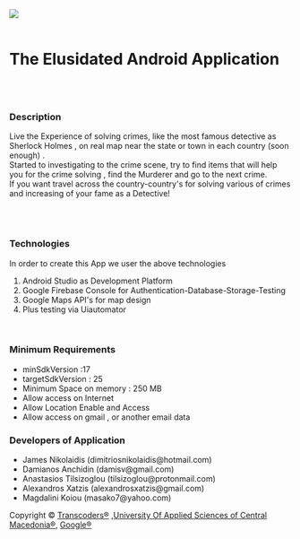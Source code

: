 <img src="https://lewislitjournal.files.wordpress.com/2013/03/sherlock-holmes.png"/>
<br/>
<br/>
<h1>The Elusidated Android Application</h1>
<br/>
<br/>
<h3>Description</h3>
<p>Live the Experience of solving  crimes, like the most famous detective as Sherlock Holmes , on  real map near the state or town 
in each country (soon enough) . <br/>
Started to investigating to the crime scene, try to find items that will help you for the  crime  solving , find the Murderer and go to the next crime.<br/>
If you want  travel across the country-country's for solving  various of crimes and increasing of  your fame as a Detective!
</p>
<br/>
<br/>
<h3>Technologies</h3>
<p>In order to create this App we user the above technologies<br/>
  <ol>
    <li>Android Studio as Development Platform</li>
    <li>Google Firebase Console for Authentication-Database-Storage-Testing</li>
    <li>Google Maps API's for map design</li>
    <li>Plus testing via Uiautomator</li>
</ol>
<br/>
<h3>Minimum Requirements</h3>
<ul>
<li>minSdkVersion :17</li>
<li>targetSdkVersion : 25 </li>
<li>Minimum Space on memory : 250 MB</li>
<li>Allow access on Internet</li>
<li>Allow Location Enable and Access</li>
<li>Allow access on gmail , or another email data</li>
</ul>




<h3>Developers of Application</h3>
<ul>
<li>James Nikolaidis (dimitriosnikolaidis@hotmail.com)</li>
<li>Damianos Anchidin (damisv@gmail.com)</li>
<li>Anastasios Tilsizoglou (tilsizoglou@protonmail.com)</li>
<li>Alexandros Xatzis (alexandrosxatzis@gmail.com)</li>
<li>Magdalini Koiou (masako7@yahoo.com)</li>
</ul>



<p>Copyright &copy; <a href="https://github.com/TransCoders">Transcoders&reg;</a> ,<a href="http://informatics.teicm.gr/">University Of Applied Sciences of Central Macedonia&reg;</a>,
<a href="https://firebase.google.com/">Google&reg;</a> </p>

